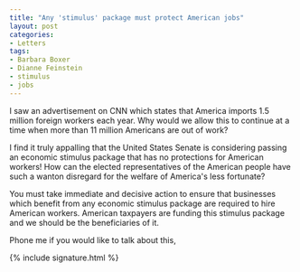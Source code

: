 ```yaml
---
title: "Any 'stimulus' package must protect American jobs"
layout: post
categories:
- Letters
tags:
- Barbara Boxer
- Dianne Feinstein
- stimulus
- jobs
---
```


I saw an advertisement on CNN which states that America imports 1.5 million foreign workers each year. Why would we allow this to continue at a time when more than 11 million Americans are out of work?

I find it truly appalling that the United States Senate is considering passing an economic stimulus package that has no protections for American workers! How can the elected representatives of the American people have such a wanton disregard for the welfare of America's less fortunate?

You must take immediate and decisive action to ensure that businesses which benefit from any economic stimulus package are required to hire American workers. American taxpayers are funding this stimulus package and we should be the beneficiaries of it.

Phone me if you would like to talk about this,

{% include signature.html %}
